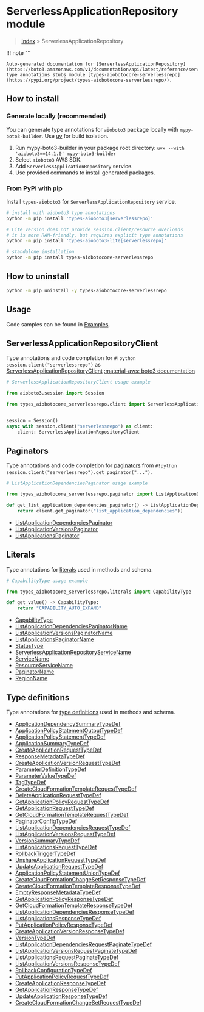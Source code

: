 # ServerlessApplicationRepository module

> [Index](../README.md) > ServerlessApplicationRepository


!!! note ""

    Auto-generated documentation for [ServerlessApplicationRepository](https://boto3.amazonaws.com/v1/documentation/api/latest/reference/services/serverlessrepo.html#serverlessapplicationrepository)
    type annotations stubs module [types-aiobotocore-serverlessrepo](https://pypi.org/project/types-aiobotocore-serverlessrepo/).

## How to install

### Generate locally (recommended)

You can generate type annotations for `aioboto3` package locally with `mypy-boto3-builder`.
Use [uv](https://docs.astral.sh/uv/getting-started/installation/) for build isolation.

1. Run mypy-boto3-builder in your package root directory: `uvx --with 'aioboto3==14.1.0' mypy-boto3-builder`
1. Select `aioboto3` AWS SDK.
1. Add `ServerlessApplicationRepository` service.
1. Use provided commands to install generated packages.



### From PyPI with pip

Install `types-aioboto3` for `ServerlessApplicationRepository` service.

```bash
# install with aioboto3 type annotations
python -m pip install 'types-aioboto3[serverlessrepo]'

# Lite version does not provide session.client/resource overloads
# it is more RAM-friendly, but requires explicit type annotations
python -m pip install 'types-aioboto3-lite[serverlessrepo]'

# standalone installation
python -m pip install types-aiobotocore-serverlessrepo
```



## How to uninstall

```bash
python -m pip uninstall -y types-aiobotocore-serverlessrepo
```

## Usage

Code samples can be found in [Examples](./usage.md).

## ServerlessApplicationRepositoryClient

Type annotations and code completion for  `#!python session.client("serverlessrepo")` as [ServerlessApplicationRepositoryClient](./client.md)
[:material-aws: boto3 documentation](https://boto3.amazonaws.com/v1/documentation/api/latest/reference/services/serverlessrepo.html#ServerlessApplicationRepository.Client)

```python
# ServerlessApplicationRepositoryClient usage example

from aioboto3.session import Session

from types_aiobotocore_serverlessrepo.client import ServerlessApplicationRepositoryClient


session = Session()
async with session.client("serverlessrepo") as client:
    client: ServerlessApplicationRepositoryClient
```


## Paginators

Type annotations and code completion for
[paginators](./paginators.md)
from `#!python session.client("serverlessrepo").get_paginator("...")`.

```python
# ListApplicationDependenciesPaginator usage example

from types_aiobotocore_serverlessrepo.paginator import ListApplicationDependenciesPaginator

def get_list_application_dependencies_paginator() -> ListApplicationDependenciesPaginator:
    return client.get_paginator("list_application_dependencies"))
```

- [ListApplicationDependenciesPaginator](./paginators.md#listapplicationdependenciespaginator)
- [ListApplicationVersionsPaginator](./paginators.md#listapplicationversionspaginator)
- [ListApplicationsPaginator](./paginators.md#listapplicationspaginator)








## Literals

Type annotations for [literals](./literals.md) used in methods and schema.

```python
# CapabilityType usage example

from types_aiobotocore_serverlessrepo.literals import CapabilityType

def get_value() -> CapabilityType:
    return "CAPABILITY_AUTO_EXPAND"
```

- [CapabilityType](./literals.md#capabilitytype)
- [ListApplicationDependenciesPaginatorName](./literals.md#listapplicationdependenciespaginatorname)
- [ListApplicationVersionsPaginatorName](./literals.md#listapplicationversionspaginatorname)
- [ListApplicationsPaginatorName](./literals.md#listapplicationspaginatorname)
- [StatusType](./literals.md#statustype)
- [ServerlessApplicationRepositoryServiceName](./literals.md#serverlessapplicationrepositoryservicename)
- [ServiceName](./literals.md#servicename)
- [ResourceServiceName](./literals.md#resourceservicename)
- [PaginatorName](./literals.md#paginatorname)
- [RegionName](./literals.md#regionname)




## Type definitions

Type annotations for [type definitions](./type_defs.md) used in methods and schema.

- [ApplicationDependencySummaryTypeDef](./type_defs.md#applicationdependencysummarytypedef)
- [ApplicationPolicyStatementOutputTypeDef](./type_defs.md#applicationpolicystatementoutputtypedef)
- [ApplicationPolicyStatementTypeDef](./type_defs.md#applicationpolicystatementtypedef)
- [ApplicationSummaryTypeDef](./type_defs.md#applicationsummarytypedef)
- [CreateApplicationRequestTypeDef](./type_defs.md#createapplicationrequesttypedef)
- [ResponseMetadataTypeDef](./type_defs.md#responsemetadatatypedef)
- [CreateApplicationVersionRequestTypeDef](./type_defs.md#createapplicationversionrequesttypedef)
- [ParameterDefinitionTypeDef](./type_defs.md#parameterdefinitiontypedef)
- [ParameterValueTypeDef](./type_defs.md#parametervaluetypedef)
- [TagTypeDef](./type_defs.md#tagtypedef)
- [CreateCloudFormationTemplateRequestTypeDef](./type_defs.md#createcloudformationtemplaterequesttypedef)
- [DeleteApplicationRequestTypeDef](./type_defs.md#deleteapplicationrequesttypedef)
- [GetApplicationPolicyRequestTypeDef](./type_defs.md#getapplicationpolicyrequesttypedef)
- [GetApplicationRequestTypeDef](./type_defs.md#getapplicationrequesttypedef)
- [GetCloudFormationTemplateRequestTypeDef](./type_defs.md#getcloudformationtemplaterequesttypedef)
- [PaginatorConfigTypeDef](./type_defs.md#paginatorconfigtypedef)
- [ListApplicationDependenciesRequestTypeDef](./type_defs.md#listapplicationdependenciesrequesttypedef)
- [ListApplicationVersionsRequestTypeDef](./type_defs.md#listapplicationversionsrequesttypedef)
- [VersionSummaryTypeDef](./type_defs.md#versionsummarytypedef)
- [ListApplicationsRequestTypeDef](./type_defs.md#listapplicationsrequesttypedef)
- [RollbackTriggerTypeDef](./type_defs.md#rollbacktriggertypedef)
- [UnshareApplicationRequestTypeDef](./type_defs.md#unshareapplicationrequesttypedef)
- [UpdateApplicationRequestTypeDef](./type_defs.md#updateapplicationrequesttypedef)
- [ApplicationPolicyStatementUnionTypeDef](./type_defs.md#applicationpolicystatementuniontypedef)
- [CreateCloudFormationChangeSetResponseTypeDef](./type_defs.md#createcloudformationchangesetresponsetypedef)
- [CreateCloudFormationTemplateResponseTypeDef](./type_defs.md#createcloudformationtemplateresponsetypedef)
- [EmptyResponseMetadataTypeDef](./type_defs.md#emptyresponsemetadatatypedef)
- [GetApplicationPolicyResponseTypeDef](./type_defs.md#getapplicationpolicyresponsetypedef)
- [GetCloudFormationTemplateResponseTypeDef](./type_defs.md#getcloudformationtemplateresponsetypedef)
- [ListApplicationDependenciesResponseTypeDef](./type_defs.md#listapplicationdependenciesresponsetypedef)
- [ListApplicationsResponseTypeDef](./type_defs.md#listapplicationsresponsetypedef)
- [PutApplicationPolicyResponseTypeDef](./type_defs.md#putapplicationpolicyresponsetypedef)
- [CreateApplicationVersionResponseTypeDef](./type_defs.md#createapplicationversionresponsetypedef)
- [VersionTypeDef](./type_defs.md#versiontypedef)
- [ListApplicationDependenciesRequestPaginateTypeDef](./type_defs.md#listapplicationdependenciesrequestpaginatetypedef)
- [ListApplicationVersionsRequestPaginateTypeDef](./type_defs.md#listapplicationversionsrequestpaginatetypedef)
- [ListApplicationsRequestPaginateTypeDef](./type_defs.md#listapplicationsrequestpaginatetypedef)
- [ListApplicationVersionsResponseTypeDef](./type_defs.md#listapplicationversionsresponsetypedef)
- [RollbackConfigurationTypeDef](./type_defs.md#rollbackconfigurationtypedef)
- [PutApplicationPolicyRequestTypeDef](./type_defs.md#putapplicationpolicyrequesttypedef)
- [CreateApplicationResponseTypeDef](./type_defs.md#createapplicationresponsetypedef)
- [GetApplicationResponseTypeDef](./type_defs.md#getapplicationresponsetypedef)
- [UpdateApplicationResponseTypeDef](./type_defs.md#updateapplicationresponsetypedef)
- [CreateCloudFormationChangeSetRequestTypeDef](./type_defs.md#createcloudformationchangesetrequesttypedef)

